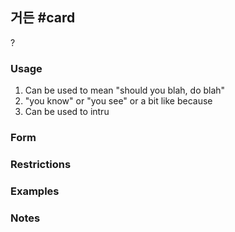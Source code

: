 ## 거든 #card
?
### Usage
1. Can be used to mean "should you blah, do blah"
2. "you know" or "you see" or a bit like because
3. Can be used to intru

### Form
### Restrictions
### Examples
### Notes
